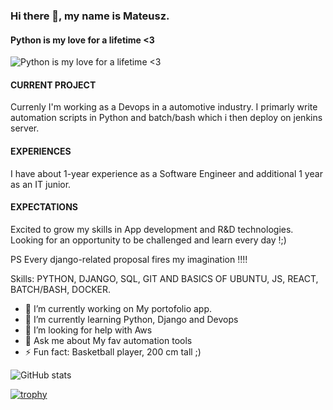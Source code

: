### Hi there 👋,  my name is Mateusz.
#### Python is my love for a lifetime <3
![Python is my love for a lifetime <3](https://i.ibb.co/GQFKs58/Blue-Modern-Corporate-Computer-and-Technology-Linkedin-Banner-5.png)

#### CURRENT PROJECT
Currenly I'm working as a Devops in a automotive industry. I primarly write automation scripts in Python and batch/bash which i then deploy on jenkins server.

#### EXPERIENCES
I have about 1-year experience as a Software Engineer and additional 1 year as an IT junior.


#### EXPECTATIONS
Excited to grow my skills in App development and R&D technologies.
Looking for an opportunity to be challenged and learn every day !;)

PS Every django-related proposal fires my imagination !!!!

Skills: PYTHON, DJANGO, SQL, GIT AND BASICS OF UBUNTU, JS, REACT, BATCH/BASH, DOCKER.

- 🔭 I’m currently working on My portofolio app. 
- 🌱 I’m currently learning Python, Django and Devops 
- 🤔 I’m looking for help with Aws 
- 💬 Ask me about My fav automation tools 
- ⚡ Fun fact: Basketball player, 200 cm tall ;)  


![GitHub stats](https://github-readme-stats.vercel.app/api?username=mateuszone&show_icons=true)  

[![trophy](https://github-profile-trophy.vercel.app/?username=mateuszone)](https://github.com/ryo-ma/github-profile-trophy)



